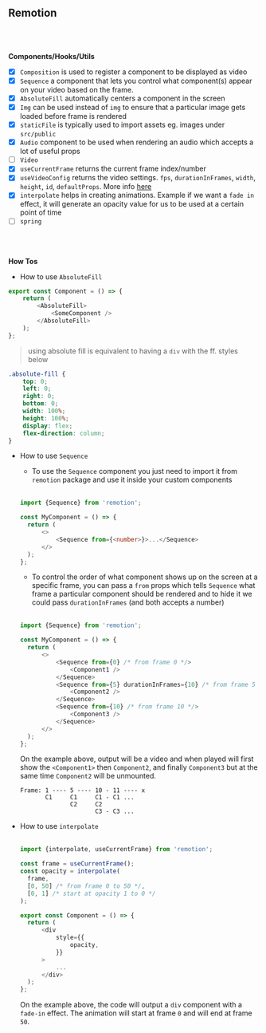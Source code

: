## Remotion

<br>
<br>

**Components/Hooks/Utils**

- [x] `Composition` is used to register a component to be displayed as video
- [x] `Sequence` a component that lets you control what component(s) appear on your video based on the frame.
- [x] `AbsoluteFill` automatically centers a component in the screen
- [x] `Img` can be used instead of `img` to ensure that a particular image gets loaded before frame is rendered
- [x] `staticFile` is typically used to import assets eg. images under `src/public`
- [x] `Audio` component to be used when rendering an audio which accepts a lot of useful props
- [ ] `Video`
- [x] `useCurrentFrame` returns the current frame index/number
- [x] `useVideoConfig` returns the video settings. `fps`, `durationInFrames`, `width`, `height`, `id`, `defaultProps`. More info [here](https://www.remotion.dev/docs/use-video-config)
- [x] `interpolate` helps in creating animations. Example if we want a `fade in` effect, it will generate an opacity value for us to be used at a certain point of time
- [ ] `spring`

<br>
<br>

**How Tos**

- How to use `AbsoluteFill`
  <br>

```typescript
export const Component = () => {
	return (
		<AbsoluteFill>
			<SomeComponent />
		</AbsoluteFill>
	);
};
```

> using absolute fill is equivalent to having a `div` with the ff. styles below

```css
.absolute-fill {
	top: 0;
	left: 0;
	right: 0;
	bottom: 0;
	width: 100%;
	height: 100%;
	display: flex;
	flex-direction: column;
}
```

- How to use `Sequence`

  - To use the `Sequence` component you just need to import it from `remotion` package and use it inside your custom components
    <br><br>

  ```typescript
  import {Sequence} from 'remotion';

  const MyComponent = () => {
  	return (
  		<>
  			<Sequence from={<number>}>...</Sequence>
  		</>
  	);
  };
  ```

  - To control the order of what component shows up on the screen at a specific frame, you can pass a `from` props which tells `Sequence` what frame a particular component should be rendered and to hide it we could pass `durationInFrames` (and both accepts a number)
    <br><br>

  ```typescript
  import {Sequence} from 'remotion';

  const MyComponent = () => {
  	return (
  		<>
  			<Sequence from={0} /* from frame 0 */>
  				<Component1 />
  			</Sequence>
  			<Sequence from={5} durationInFrames={10} /* from frame 5 to frame 10 */>
  				<Component2 />
  			</Sequence>
  			<Sequence from={10} /* from frame 10 */>
  				<Component3 />
  			</Sequence>
  		</>
  	);
  };
  ```

  On the example above, output will be a video and when played will first show the `<Component1>` then `Component2`, and finally `Component3` but at the same time `Component2` will be unmounted.

  ```
  Frame: 1 ---- 5 ---- 10 - 11 ---- x
         C1     C1     C1 - C1 ...
                C2     C2
                       C3 - C3 ...
  ```

- How to use `interpolate`
  <br><br>

  ```typescript
  import {interpolate, useCurrentFrame} from 'remotion';

  const frame = useCurrentFrame();
  const opacity = interpolate(
  	frame,
  	[0, 50] /* from frame 0 to 50 */,
  	[0, 1] /* start at opacity 1 to 0 */
  );

  export const Component = () => {
  	return (
  		<div
  			style={{
  				opacity,
  			}}
  		>
  			...
  		</div>
  	);
  };
  ```

  On the example above, the code will output a `div` component with a `fade-in` effect.
  The animation will start at frame `0` and will end at frame `50`.
